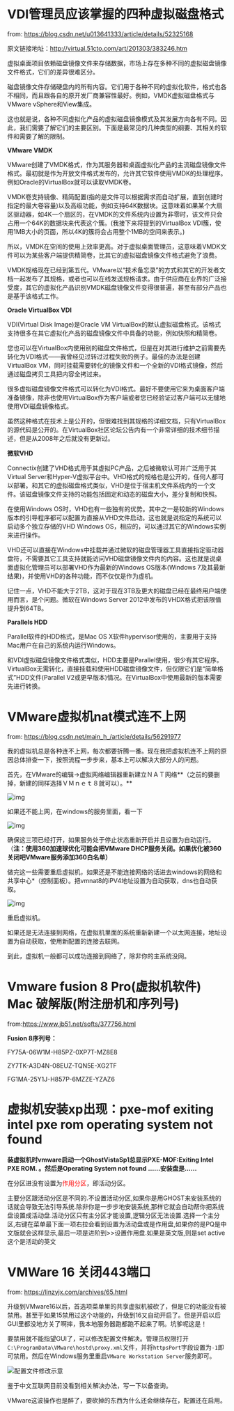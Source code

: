 # VDI管理员应该掌握的四种虚拟磁盘格式

from: https://blog.csdn.net/u013641333/article/details/52325168

原文链接地址：http://virtual.51cto.com/art/201303/383246.htm

虚拟桌面项目依赖磁盘镜像文件来存储数据，市场上存在多种不同的虚拟磁盘镜像文件格式，它们的差异很难区分。

磁盘镜像文件存储硬盘内的所有内容。它们用于各种不同的虚拟化软件，格式也各不相同，而且跟各自的原开发厂商兼容性最好。例如，VMDK虚拟磁盘格式与VMware vSphere和View集成。

这也就是说，各种不同虚拟化产品的虚拟磁盘镜像模式及其发展方向各有不同。因此，我们需要了解它们的主要区别。下面是最常见的几种类型的纲要、其相关的软件和需要了解的限制。

**VMware VMDK**

VMware创建了VMDK格式，作为其服务器和桌面虚拟化产品的主流磁盘镜像文件格式。最初就是作为开放文件格式发布的，允许其它软件使用VMDK的处理程序。例如Oracle的VirtualBox就可以读取VMDK卷。

VMDK卷支持镜像、精简配置(指的是文件可以根据需求而自动扩展，直到创建时指定的最大卷容量)以及高级功能，例如支持64K数据块。这意味着如果某个大扇区驱动器，如4K一个扇区的，在VMDK的文件系统内设置为非零时，该文件只会占用一个64K的数据块来代表这个簇。(我接下来将提到的VirtualBox VDI簇，使用1MB大小的页面，所以4K的簇将会占用整个1MB的空间来表示。)

所以，VMDK在空间的使用上效率更高。对于虚拟桌面管理员，这意味着VMDK文件可以为某些客户端提供精简卷，比其它的虚拟磁盘镜像文件格式避免了浪费。

VMDK规格现在已经到第五代。VMware以“技术备忘录”的方式和其它的开发者文档一起发布了其规格，或者也可以在线发送规格请求。由于供应商在业界的广泛接受度，其它的虚拟化产品识别VMDK磁盘镜像文件变得很普遍，甚至有部分产品也是基于该格式工作。

**Oracle VirtualBox VDI**

VDI(Virtual Disk Image)是Oracle VM VirtualBox的默认虚拟磁盘格式。该格式支持很多在其它虚拟化产品的磁盘镜像文件中具备的功能，例如快照和精简卷。

您也可以在VirtualBox内使用别的磁盘文件格式，但是在对其进行维护之前需要先转化为VDI格式——我曾经见过转过过程失败的例子。最佳的办法是创建VirtualBox VM，同时挂载需要转化的镜像文件和一个全新的VDI格式镜像，然后通过磁盘拷贝工具把内容全拷过来。

很多虚拟磁盘镜像文件格式可以转化为VDI格式。最好不要使用它来为桌面客户端准备镜像，除非也使用VirtualBox作为客户端或者您已经验证过客户端可以无缝地使用VDI磁盘镜像格式。

虽然这种格式在技术上是公开的，但很难找到其规格的详细文档，只有VirtualBox的源代码是公开的。在VirtualBox社区论坛公告内有一个非常详细的技术细节描述，但是从2008年之后就没有更新过。

**微软VHD**

Connectix创建了VHD格式用于其虚拟PC产品，之后被微软认可并广泛用于其Virtual Server和Hyper-V虚拟平台中。VHD格式的规格也是公开的，任何人都可以部署。和其它的虚拟磁盘格式类似，VHD是位于宿主机文件系统内的一个文件。该磁盘镜像文件支持的功能包括固定和动态的磁盘大小，差分复制和快照。

在使用Windows OS时，VHD也有一些独有的优势。其中之一是较新的Windows版本的引导程序都可以配置为直接从VHD文件启动。这也就是说指定的系统可以启动多个独立存储的VHD Windows OS，相应的，可以通过其它的Windows实例来进行操作。

VHD还可以直接在Windows中挂载并通过微软的磁盘管理器工具直接指定驱动器盘符，不需要其它工具支持就能访问VHD磁盘镜像文件内的内容。这也就是说桌面虚拟化管理员可以部署VHD作为最新的Windows OS版本(Windows 7及其最新结果)，并使用VHD的各种功能，而不仅仅是作为虚机。

记住一点，VHD不能大于2TB，这对于现在3TB及更大的磁盘已经在最终用户端使用而言，是个问题。微软在Windows Server 2012中发布的VHDX格式把该限值提升到64TB。

**Parallels HDD**

Parallel软件的HDD格式，是Mac OS X软件hypervisor使用的，主要用于支持Mac用户在自己的系统内运行Windows。

和VDI虚拟磁盘镜像文件格式类似，HDD主要是Parallel使用，很少有其它程序。VirtualBox无需转化，直接挂载和使用HDD磁盘镜像文件，但仅限它们是“简单格式”HDD文件(Parallel V2或更早版本)情况。在VirtualBox中使用最新的版本需要先进行转换。

# VMware虚拟机nat模式连不上网

from: https://blog.csdn.net/main_h_/article/details/56291977

我的虚拟机总是各种连不上网，每次都要折腾一番。现在我把虚拟机连不上网的原因总体排查一下，按照流程一步步来，基本上可以解决大部分人的问题。

首先，在VMware的编辑->虚拟网络编辑器重新建立ＮＡＴ网络**（之前的要删掉，新建的同样选择ＶＭｎｅｔ８就可以）。**

 ![img](https://gitee.com/jstone001/booknote/raw/master/jpgBed/221184054745.png)

如果还不能上网，在windows的服务里面，看一下

 ![img](https://gitee.com/jstone001/booknote/raw/master/jpgBed/221184304065.png)

确保这三项已经打开，如果服务处于停止状态重新开启并且设置为自动运行。（**注：使用360加速球优化可能会把VMware DHCP服务关闭。如果优化被360关闭吧VMware服务添加360白名单）**

做完这一些需要重启虚拟机，如果还是不能连接网络的话进去windows的网络和共享中心*（控制面板）。把vmnat8的iPV4地址设置为自动获取，dns也自动获取。

 ![img](https://gitee.com/jstone001/booknote/raw/master/jpgBed/221184901749.png)

重启虚拟机。

如果还是无法连接到网络，在虚拟机里面的系统重新新建一个以太网连接，地址设置为自动获取，使用新配置的连接去联网。

到此，虚拟机一般都可以成功连接到网络了，除非你的主系统没网。

# Vmware fusion 8 Pro(虚拟机软件) Mac 破解版(附注册机和序列号)

from:https://www.jb51.net/softs/377756.html

**Fusion 8序列号：**

FY75A-06W1M-H85PZ-0XP7T-MZ8E8

ZY7TK-A3D4N-08EUZ-TQN5E-XG2TF

FG1MA-25Y1J-H857P-6MZZE-YZAZ6

# 虚拟机安装xp出现：pxe-mof exiting intel pxe rom operating system not found

**装虚拟机时vmware启动一个GhostVistaSp1总显示PXE-MOF:Exiting Intel PXE ROM. 。然后是Operating System not found ……安装盘是……**

在分区进没有设置为<font color='red'>作用分区</font>，即活动分区。

 主要分区跟活动分区是不同的.不设置活动分区,如果你是用GHOST来安装系统的话就会导致无法引导系统.除非你是一步步地安装系统,那样它就会自动帮你把系统盘设置成活动盘.活动分区只有主分区才能设置,逻辑分区无法设置.选择一个主分区,右键在菜单最下面一项右拉会看到设置为活动盘或是作用盘,如果你的是PQ是中文版就会这样显示,最后一项是进阶到>>设置作用盘.如果是英文版,则是set active这个是活动的英文

# VMWare 16 关闭443端口

from: https://linzyjx.com/archives/65.html

升级到VMware16以后，首选项菜单里的共享虚拟机被砍了，但是它的功能没有被禁用。甚至于如果15禁用过这个功能的，升级到16又自动开启了。但是开启以后GUI里都没地方关了啊摔，我本地服务器跑都跑不起来了啊。坑爹呢这是！

要禁用就不能指望GUI了，可以修改配置文件解决。管理员权限打开`C:\ProgramData\VMware\hostd\proxy.xml`文件，并将`httpsPort`字段设置为`-1`即可禁用。然后在Windows服务里重启`VMware Workstation Server`服务即可。

![配置文件修改示意](https://gitee.com/jstone001/booknote/raw/master/jpgBed/2667336790.png)

鉴于中文互联网目前没看到相关解决办法，写一下以备查询。

VMware这波操作也是醉了，要砍掉的东西为什么还会继续存在，配置还在启用。